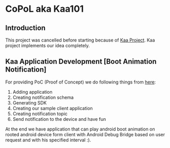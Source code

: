 # CoPoL aka Kaa101
## Introduction
This project was cancelled before starting because of
[Kaa Project](http://kaaproject.org). Kaa project implements
our idea completely.

## Kaa Application Development [Boot Animation Notification]
For providing PoC (Proof of Concept) we do following
things from [here](http://docs.kaaproject.org/display/KAA/Your+first+Kaa+application):

1. Adding application
2. Creating notification schema
3. Generating SDK
4. Creating our sample client application
5. Creating notification topic
6. Send notification to the device and have fun

At the end we have application that
can play android boot animation on rooted android device form client with
Android Debug Bridge
based on user request and with his specified interval :).
